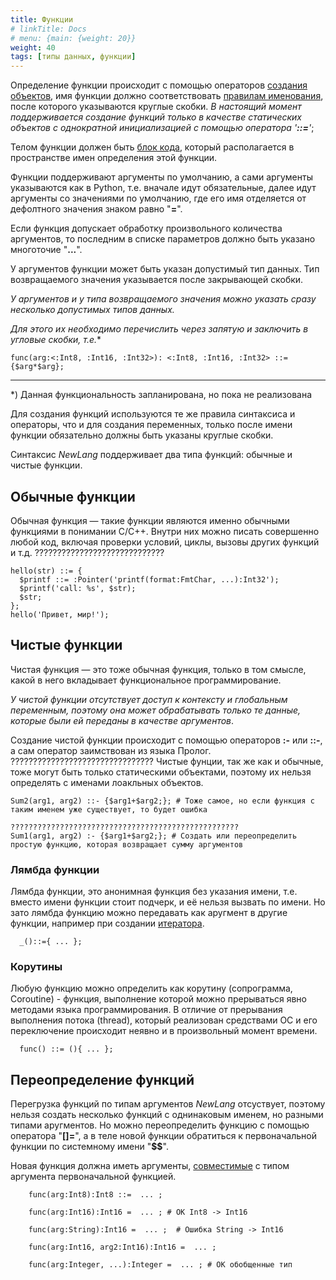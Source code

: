 ```yaml
---
title: Функции
# linkTitle: Docs
# menu: {main: {weight: 20}}
weight: 40
tags: [типы данных, функции]
---
```


Определение функции происходит с помощью операторов [создания объектов](/ru/docs/ops/create/),
имя функции должно соответствовать [правилам именования](/ru/docs/syntax/naming/),
после которого указываются круглые скобки. *В настоящий момент поддерживается создание функций только в качестве статических объектов 
с однократной инициализацией с помощью оператора '**::=**'*;

Телом функции должен быть [блок кода](/ru/docs/ops/block/), который располагается в пространстве имен определения этой функции.

Функции поддерживают аргументы по умолчанию, а сами аргументы указываются как в Python, 
т.е. вначале идут обязательные, далее идут аргументы со значениями по умолчанию, 
где его имя отделяется от дефолтного значения знаком равно "**=**". 

Если функция допускает обработку произвольного количества аргументов, 
то последним в списке параметров должно быть указано многоточие "**...**".

У аргументов функции может быть указан допустимый тип данных. 
Тип возвращаемого значения указывается после закрывающей скобки.


*У аргументов и у типа возвращаемого значения можно указать сразу несколько допустимых типов данных.* 

*Для этого их необходимо перечислить через запятую и заключить в угловые скобки, т.е.**
```
func(arg:<:Int8, :Int16, :Int32>): <:Int8, :Int16, :Int32> ::= {$arg*$arg};
```
---
*) Данная функциональность запланирована, но пока не реализована

Для создания функций используются те же правила синтаксиса и операторы, что и для создания переменных, только после имени функции обязательно должны быть указаны круглые скобки.

Синтаксис *NewLang* поддерживает два типа функций: обычные и чистые функции.

## Обычные функции

Обычная функция — такие функции являются именно обычными функциями в понимании С/С++. 
Внутри них можно писать совершенно любой код, включая проверки условий, циклы, вызовы других функций и т.д.
?????????????????????????????

```
hello(str) ::= { 
  $printf ::= :Pointer('printf(format:FmtChar, ...):Int32');
  $printf('call: %s', $str);
  $str;
};
hello('Привет, мир!');
```

## Чистые функции

Чистая функция — это тоже обычная функция, только в том смысле, какой в него вкладывает функциональное программирование. 

*У чистой функции отсутствует доступ к контексту и глобальным переменным, поэтому она может обрабатывать только те данные, 
которые были ей переданы в качестве аргументов*.

Создание чистой функции происходит с помощью операторов **:-** или **::-**, а сам оператор заимствован из языка Пролог.
????????????????????????????????
Чистые фунции, так же как и обычные, тоже могут быть только статическими объектами, поэтому их нельзя определять с именами лоакльных объектов.

```
Sum2(arg1, arg2) ::- {$arg1+$arg2;}; # Тоже самое, но если функция с таким именем уже существует, то будет ошибка

???????????????????????????????????????????????????
Sum1(arg1, arg2) :- {$arg1+$arg2;}; # Создать или переопределить простую функцию, которая возвращает сумму аргументов

```

### Лямбда функции

Лямбда функции, это анонимная функция без указания имени, т.е. вместо имени функции стоит подчерк, и её нельзя вызвать по имени.
Но зато лямбда функцию можно передавать как аругмент в другие функции, например при создании [итератора](/ru/docs/types/iter/).
```
  _()::={ ... };

```

### Корутины 

Любую функцию можно определить как корутину (сопрограмма, Coroutine) - функция, выполнение которой можно прерываться явно методами языка программирования. 
В отличие от прерывания выполнения потока (thread), который реализован средствами ОС и его переключение происходит неявно и в произвольный момент времени.
```
  func() ::= (){ ... };

```

## Переопределение функций

Перегрузка функций по типам аргументов *NewLang* отсуствует, поэтому нельзя создать несколько функций с однинаковым именем, но разными типами аругментов. 
Но можно переопределить функцию с помощью оператора "**[]=**", а в теле новой функции обратиться к первоначальной функции по системному имени "**$$**".

Новая функция должна иметь аргументы, [совместимые](/ru/docs/types/generics/) с типом аргумента первоначальной функцией.

```
    func(arg:Int8):Int8 ::=  ... ;

    func(arg:Int16):Int16 =  ... ; # ОК Int8 -> Int16

    func(arg:String):Int16 =  ... ;  # Ошибка String -> Int16

    func(arg:Int16, arg2:Int16):Int16 =  ... ;

    func(arg:Integer, ...):Integer =  ... ; # ОК обобщенные тип
```



